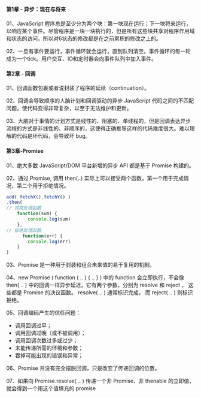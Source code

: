 #### 第1章 - 异步：现在与将来

01、JavaScript 程序总是至少分为两个块：第一块现在运行；下一块将来运行，以响应某个事件。尽管程序是一块一块执行的，但是所有这些块共享对程序作用域和状态的访问，所以对6状态的修改都是在之前累积的修改之上的。

02、一旦有事件要运行，事件循环就会运行，直到队列清空。事件循环的每一轮成为一个tick。用户交互、IO和定时器会向事件队列中加入事件。

#### 第2章 - 回调

01、回调函数包裹或者说封装了程序的延续（continuation）。

02、回调会导致顺序的人脑计划和回调驱动的异步 JavaScript 代码之间的不匹配问题，使代码变得非常复杂，以至于无法维护和更新。

03、大脑对于事情的计划方式是线性的、阻塞的、单线程的，但是回调表达异步流程的方式是非线性的、非顺序的，这使得正确推导这样的代码难度很大。难以理解的代码是坏代码，会导致坏 bug。

#### 第3章-Promise

01、绝大多数 JavaScript/DOM 平台新增的异步 API 都是基于 Promise 构建的。

02、通过 Promise, 调用 then(..) 实际上可以接受两个函数，第一个用于完成情况，第二个用于拒绝情况。

```js
add( fetchX(),fetchY() )
.then(
// 完成处理函数
    function(sum) {
		console.log(sum)
    },
// 拒绝处理函数
      function(err) {
		console.log(err)
    }
)
```

03、Promise 是一种用于封装和组合未来值的易于复用的机制。

04、new Promise ( function ( .. )  { .. } ) 中的 function 会立即执行，不会像 then( .. ) 中的回调一样异步延迟，它有两个参数，分别为 resolve 和 reject ， 这些都是 Promise 的决议函数。 resolve( .. ) 通常标识完成， 而 reject( .. ) 则标识拒绝。 

05、回调编码产生的信任问题：

* 调用回调过早；
* 调用回调过晚（或不被调用）；
* 调用回调次数过多或过少；
* 未能传递所需的环境和参数；
* 吞掉可能出现的错误和异常；

06、Promise 并没有完全摆脱回调，只是改变了传递回调的位置。

07、如果向 Promise.resolve( .. ) 传递一个非 Promise、非 thenable 的立即值，就会得到一个用这个值填充的 promise
